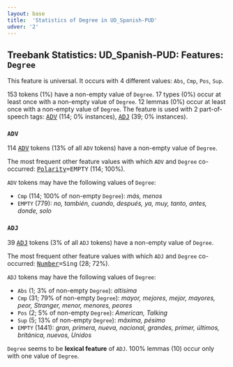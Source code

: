 ```yaml
---
layout: base
title:  'Statistics of Degree in UD_Spanish-PUD'
udver: '2'
---
```


## Treebank Statistics: UD_Spanish-PUD: Features: `Degree`

This feature is universal.
It occurs with 4 different values: `Abs`, `Cmp`, `Pos`, `Sup`.

153 tokens (1%) have a non-empty value of `Degree`.
17 types (0%) occur at least once with a non-empty value of `Degree`.
12 lemmas (0%) occur at least once with a non-empty value of `Degree`.
The feature is used with 2 part-of-speech tags: <tt><a href="es_pud-pos-ADV.html">ADV</a></tt> (114; 0% instances), <tt><a href="es_pud-pos-ADJ.html">ADJ</a></tt> (39; 0% instances).

### `ADV`

114 <tt><a href="es_pud-pos-ADV.html">ADV</a></tt> tokens (13% of all `ADV` tokens) have a non-empty value of `Degree`.

The most frequent other feature values with which `ADV` and `Degree` co-occurred: <tt><a href="es_pud-feat-Polarity.html">Polarity</a></tt><tt>=EMPTY</tt> (114; 100%).

`ADV` tokens may have the following values of `Degree`:

* `Cmp` (114; 100% of non-empty `Degree`): <em>más, menos</em>
* `EMPTY` (779): <em>no, también, cuando, después, ya, muy, tanto, antes, donde, solo</em>

### `ADJ`

39 <tt><a href="es_pud-pos-ADJ.html">ADJ</a></tt> tokens (3% of all `ADJ` tokens) have a non-empty value of `Degree`.

The most frequent other feature values with which `ADJ` and `Degree` co-occurred: <tt><a href="es_pud-feat-Number.html">Number</a></tt><tt>=Sing</tt> (28; 72%).

`ADJ` tokens may have the following values of `Degree`:

* `Abs` (1; 3% of non-empty `Degree`): <em>altísima</em>
* `Cmp` (31; 79% of non-empty `Degree`): <em>mayor, mejores, mejor, mayores, peor, Stranger, menor, menores, peores</em>
* `Pos` (2; 5% of non-empty `Degree`): <em>American, Talking</em>
* `Sup` (5; 13% of non-empty `Degree`): <em>máxima, pésimo</em>
* `EMPTY` (1441): <em>gran, primera, nueva, nacional, grandes, primer, últimos, británica, nuevos, Unidos</em>

`Degree` seems to be **lexical feature** of `ADJ`. 100% lemmas (10) occur only with one value of `Degree`.

